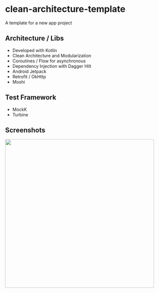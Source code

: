 # clean-architecture-template

A template for a new app project

## Architecture / Libs

- Developed with Kotlin
- Clean Architecture and Modularization
- Coroutines / Flow for asynchronous
- Dependency Injection with Dagger Hilt
- Android Jetpack
- Retrofit / OkHttp
- Moshi

## Test Framework

- MockK
- Turbine

## Screenshots

<img src="readme/demo.gif" width="480"></img>